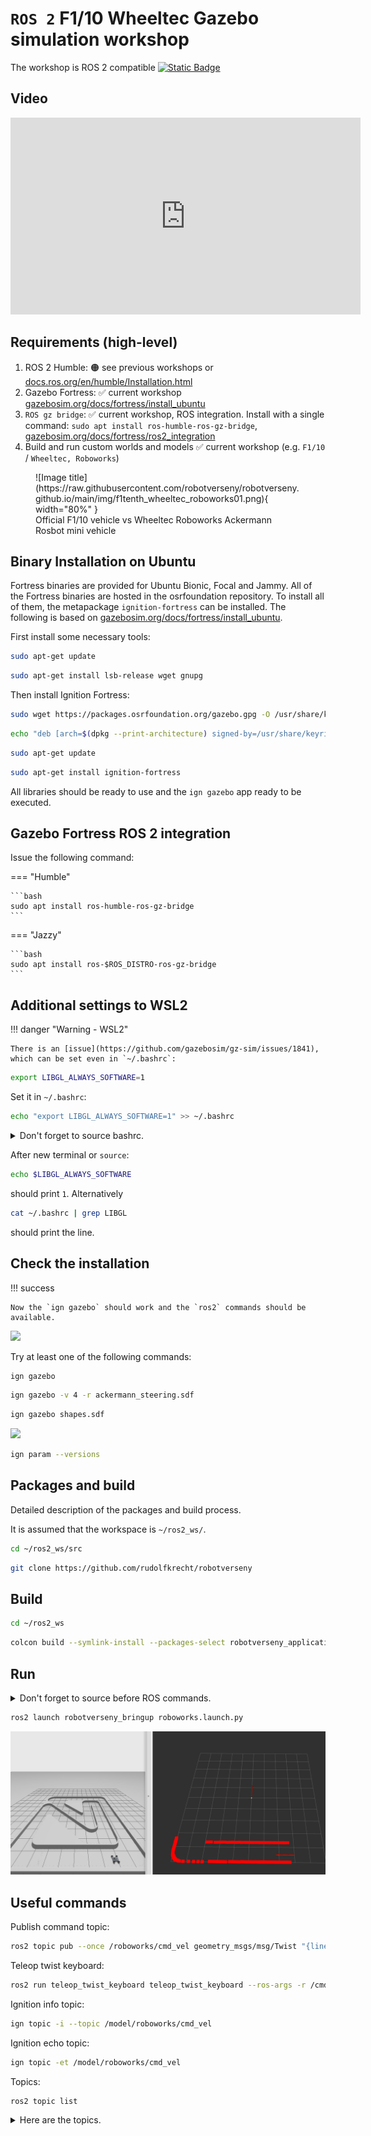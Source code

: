 # `ROS 2` F1/10 Wheeltec Gazebo simulation workshop

The workshop is ROS 2 compatible [![Static Badge](https://img.shields.io/badge/ROS_2-Humble-34aec5)](https://docs.ros.org/en/humble/)

## Video

<iframe width="560" height="315" src="https://www.youtube.com/embed/90cVRC2Hd7Y?si=GUiIyuXk71Bu1uGd" title="YouTube video player" frameborder="0" allow="accelerometer; autoplay; clipboard-write; encrypted-media; gyroscope; picture-in-picture; web-share" referrerpolicy="strict-origin-when-cross-origin" allowfullscreen></iframe>

## Requirements (high-level)
1. ROS 2 Humble: 🟠 see previous workshops or [docs.ros.org/en/humble/Installation.html](https://docs.ros.org/en/humble/Installation.html) 
2. Gazebo Fortress: ✅ current workshop [gazebosim.org/docs/fortress/install_ubuntu](https://gazebosim.org/docs/fortress/install_ubuntu)
3. `ROS gz bridge`:  ✅ current workshop, ROS integration. Install with a single command: `sudo apt install ros-humble-ros-gz-bridge`, [gazebosim.org/docs/fortress/ros2_integration](https://gazebosim.org/docs/fortress/ros2_integration)
4. Build and run custom worlds and models  ✅ current workshop (e.g. `F1/10` / `Wheeltec, Roboworks`) 

<figure markdown="span">
  ![Image title](https://raw.githubusercontent.com/robotverseny/robotverseny.github.io/main/img/f1tenth_wheeltec_roboworks01.png){ width="80%" }
  <figcaption>Official F1/10 vehicle vs Wheeltec Roboworks Ackermann Rosbot mini vehicle</figcaption>
</figure>

## Binary Installation on Ubuntu

Fortress binaries are provided for Ubuntu Bionic, Focal and Jammy. All of the Fortress
binaries are hosted in the osrfoundation repository. To install all of them,
the metapackage `ignition-fortress` can be installed. The following is based on [gazebosim.org/docs/fortress/install_ubuntu](https://gazebosim.org/docs/fortress/install_ubuntu).

First install some necessary tools:

```bash
sudo apt-get update
```
```bash
sudo apt-get install lsb-release wget gnupg
```

Then install Ignition Fortress:


```bash
sudo wget https://packages.osrfoundation.org/gazebo.gpg -O /usr/share/keyrings/pkgs-osrf-archive-keyring.gpg
```
```bash
echo "deb [arch=$(dpkg --print-architecture) signed-by=/usr/share/keyrings/pkgs-osrf-archive-keyring.gpg] http://packages.osrfoundation.org/gazebo/ubuntu-stable $(lsb_release -cs) main" | sudo tee /etc/apt/sources.list.d/gazebo-stable.list > /dev/null
```
```bash
sudo apt-get update
```
```bash
sudo apt-get install ignition-fortress
```

All libraries should be ready to use and the `ign gazebo` app ready to be executed.

## Gazebo Fortress ROS 2 integration

Issue the following command:


=== "Humble"

    ```bash
    sudo apt install ros-humble-ros-gz-bridge
    ```

=== "Jazzy"

    ```bash
    sudo apt install ros-$ROS_DISTRO-ros-gz-bridge
    ```
    
## Additional settings to WSL2

!!! danger "Warning - WSL2"

    There is an [issue](https://github.com/gazebosim/gz-sim/issues/1841), which can be set even in `~/.bashrc`:

```bash
export LIBGL_ALWAYS_SOFTWARE=1
```

Set it in `~/.bashrc`:
```bash
echo "export LIBGL_ALWAYS_SOFTWARE=1" >> ~/.bashrc
```

<details>
<summary> Don't forget to source bashrc.</summary>

``` bash
source ~/.bashrc
```
</details>

After new terminal or `source`:

```bash
echo $LIBGL_ALWAYS_SOFTWARE
```

should  print `1`. Alternatively 


```bash
cat ~/.bashrc | grep LIBGL
```
should print the line.

## Check the installation


!!! success 

    Now the `ign gazebo` should work and the `ros2` commands should be available.


![](https://sze-info.github.io/arj/szimulacio/ign_gazebo_02.png)

Try at least one of the following commands:

```bash
ign gazebo
```

```bash
ign gazebo -v 4 -r ackermann_steering.sdf
```

```bash
ign gazebo shapes.sdf
```


![](https://api.gazebosim.org/1.0/images/fortress/img/snap.gif)

```bash
ign param --versions
```



## Packages and build

Detailed description of the packages and build process.

It is assumed that the workspace is `~/ros2_ws/`.


``` bash
cd ~/ros2_ws/src
```

``` bash
git clone https://github.com/rudolfkrecht/robotverseny
```

## Build

``` bash
cd ~/ros2_ws
```

``` bash
colcon build --symlink-install --packages-select robotverseny_application robotverseny_description robotverseny_bringup robotverseny_gazebo 
```


## Run

<details>
<summary> Don't forget to source before ROS commands.</summary>

``` bash
source ~/ros2_ws/install/setup.bash
```
</details>

``` bash
ros2 launch robotverseny_bringup roboworks.launch.py
```

![](https://raw.githubusercontent.com/rudolfkrecht/robotverseny/main/img/gazebo_and_rviz01.png)

## Useful commands

Publish command topic:
``` bash
ros2 topic pub --once /roboworks/cmd_vel geometry_msgs/msg/Twist "{linear: {x: 2.5, y: 0.0, z: 0.0}, angular: {x: 0.0, y: 0.0, z: -0.01}}"
```

Teleop twist keyboard:
``` bash
ros2 run teleop_twist_keyboard teleop_twist_keyboard --ros-args -r /cmd_vel:=/roboworks/cmd_vel
```
    
Ignition info topic:
``` bash
ign topic -i --topic /model/roboworks/cmd_vel
```
Ignition echo topic:

``` bash
ign topic -et /model/roboworks/cmd_vel
```

Topics:

``` bash
ros2 topic list
```
<details>
<summary> Here are the topics.</summary>

``` bash
/clicked_point
/clock
/goal_pose
/initialpose
/joint_states
/parameter_events
/robot_description
/roboworks/cmd_vel
/roboworks/odometry
/roboworks/scan
/rosout
/tf
/tf_static
```
</details>